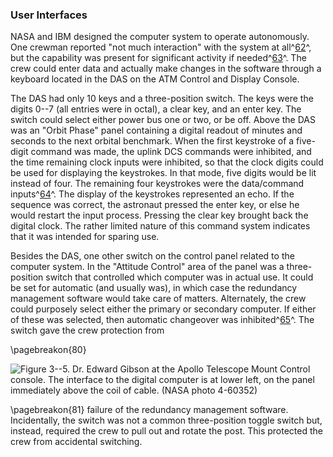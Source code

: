 ### User Interfaces

NASA and IBM designed the computer system to operate
autonomously. One crewman reported "not much interaction" with the
system at all^[62](#source3)^, but the capability was present
for significant activity if needed^[63](#source3)^. The crew
could enter data and actually make changes in the software through a
keyboard located in the DAS on the ATM Control and Display Console.

The DAS had only 10 keys and a three-position switch. The keys were the
digits 0--7 (all entries were in octal), a clear key, and an enter key.
The switch could select either power bus one or two, or be off. Above
the DAS was an "Orbit Phase" panel containing a digital readout of
minutes and seconds to the next orbital benchmark. When the first
keystroke of a five-digit command was made, the uplink DCS commands were
inhibited, and the time remaining clock inputs were inhibited, so that
the clock digits could be used for displaying the keystrokes. In that
mode, five digits would be lit instead of four. The remaining four
keystrokes were the data/command inputs^[64](#source3)^. The
display of the keystrokes represented an echo. If the sequence was
correct, the astronaut pressed the enter key, or else he would restart
the input process. Pressing the clear key brought back the digital
clock. The rather limited nature of this command system indicates that
it was intended for sparing use.

Besides the DAS, one other switch on the control panel related to the
computer system. In the "Attitude Control" area of the panel was a
three-position switch that controlled which computer was in actual use.
It could be set for automatic (and usually was), in which case the
redundancy management software would take care of matters. Alternately,
the crew could purposely select either the primary or secondary
computer. If either of these was selected, then automatic changeover was
inhibited^[65](#source3)^. The switch gave the crew protection
from

\pagebreakon{80}

![**Figure 3--5**. Dr. Edward Gibson at the Apollo Telescope Mount Control
console. The interface to the digital computer is at lower left, on the
panel immediately above the coil of cable. (NASA photo
4-60352)](images/p80.jpg)

\pagebreakon{81} failure of the redundancy management software.
Incidentally, the switch was not a common three-position toggle switch
but, instead, required the crew to pull out and rotate the post. This
protected the crew from accidental switching.
